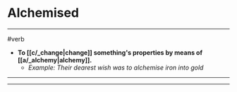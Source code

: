 # Alchemised
---
#verb
- **To [[c/_change|change]] something's properties by means of [[a/_alchemy|alchemy]].**
	- _Example: Their dearest wish was to alchemise iron into gold_
---
---
